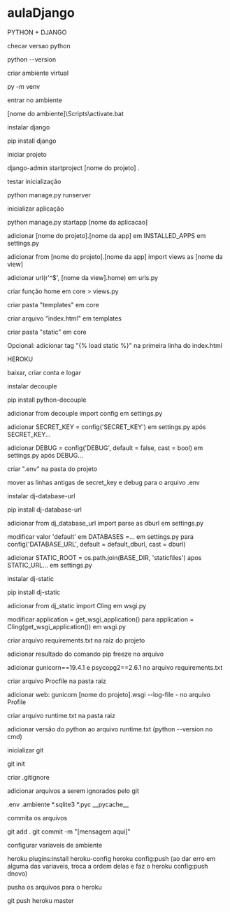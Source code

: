 # aulaDjango

PYTHON + DJANGO

<p>checar versao python</p>
	python --version
<p>criar ambiente virtual</p>
	py -m venv
<p>entrar no ambiente </p>
	[nome do ambiente]\Scripts\activate.bat
<p>instalar django</p>
	pip install django
<p>iniciar projeto</p>
	django-admin startproject [nome do projeto] .
<p>testar inicialização</p>
	python manage.py runserver
<p>inicializar aplicação</p>
	python manage.py startapp [nome da aplicacao]

<p>adicionar [nome do projeto].[nome da app] em INSTALLED_APPS em settings.py<p>
<p>adicionar from [nome do projeto].[nome da app] import views as [nome da view]</p>
<p>adicionar url(r'^$', [nome da view].home) em urls.py</p>
<p>criar função home em core > views.py</p>
<p>criar pasta "templates" em core</p>
<p>criar arquivo "index.html" em templates</p>
<p>criar pasta "static" em core</p>
<p>Opcional:	adicionar tag "{% load static %}" na primeira linha do index.html</p>


HEROKU

<p>baixar, criar conta e logar</p>
<p>instalar decouple</p>
	pip install python-decouple
<p>adicionar from decouple import config em settings.py</p>
<p>adicionar SECRET_KEY = config('SECRET_KEY') em settings.py após SECRET_KEY...</p>
<p>adicionar DEBUG = config('DEBUG', default = false, cast = bool) em settings.py após DEBUG...</p>
<p>criar ".env" na pasta do projeto</p>
<p>mover as linhas antigas de secret_key e debug para o arquivo .env</p>
<p>instalar dj-database-url</p>
	pip install dj-database-url
<p>adicionar from dj_database_url import parse as dburl em settings.py</p>
<p>modificar valor 'default' em DATABASES =... em settings.py para config('DATABASE_URL', default = default_dburl, cast = dburl)</p>
<p>adicionar STATIC_ROOT = os.path.join(BASE_DIR, 'staticfiles') apos STATIC_URL... em settings.py</p>
<p>instalar dj-static</p>
	pip install dj-static
<p>adicionar from dj_static import Cling em wsgi.py</p>
<p>modificar application = get_wsgi_application() para application = Cling(get_wsgi_application()) em wsgi.py</p>
<p>criar arquivo requirements.txt na raiz do projeto</p>
<p>adicionar resultado do comando pip freeze no arquivo</p>
<p>adicionar gunicorn==19.4.1 e psycopg2==2.6.1 no arquivo requirements.txt</p>
<p>criar arquivo Procfile na pasta raiz</p>
<p>adicionar web: gunicorn [nome do projeto].wsgi --log-file - no arquivo Profile</p>
<p>criar arquivo runtime.txt na pasta raiz</p>
<p>adicionar versão do python ao arquivo runtime.txt (python --version no cmd)</p>
<p>inicializar git</p>
	git init
<p>criar .gitignore</p>
<p>adicionar arquivos a serem ignorados pelo git</p>
	.env
	.ambiente
	*.sqlite3
	*.pyc
	__pycache__
<p>commita os arquivos</p>
	git add .
	git commit -m "[mensagem aqui]"
<p>configurar variaveis de ambiente</p>
	heroku plugins:install heroku-config
	heroku config:push
	(ao dar erro em alguma das variaveis, troca a ordem delas e faz o heroku config:push dnovo)
<p>pusha os arquivos para o heroku</p>
	git push heroku master
